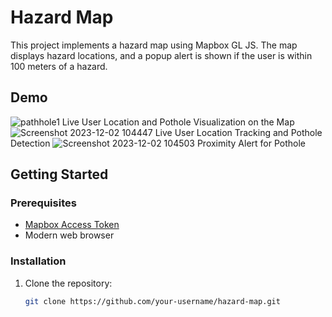 
# Hazard Map

This project implements a hazard map using Mapbox GL JS. The map displays hazard locations, and a popup alert is shown if the user is within 100 meters of a hazard.

## Demo
![pathhole1](https://github.com/saitej13sai/sai-map/assets/116536627/9b000a92-b9cd-4455-a550-d354dc855027)
Live User Location and Pothole Visualization on the Map
![Screenshot 2023-12-02 104447](https://github.com/saitej13sai/sai-map/assets/116536627/91f1f693-e697-4114-a1a2-c5f7dddd59b8)
 Live User Location Tracking and Pothole Detection
 ![Screenshot 2023-12-02 104503](https://github.com/saitej13sai/sai-map/assets/116536627/0b5b5515-4358-4131-aff0-7a005d60719a)
Proximity Alert for Pothole
## Getting Started

### Prerequisites

- [Mapbox Access Token](https://www.mapbox.com/)
- Modern web browser

### Installation

1. Clone the repository:

   ```bash
   git clone https://github.com/your-username/hazard-map.git
